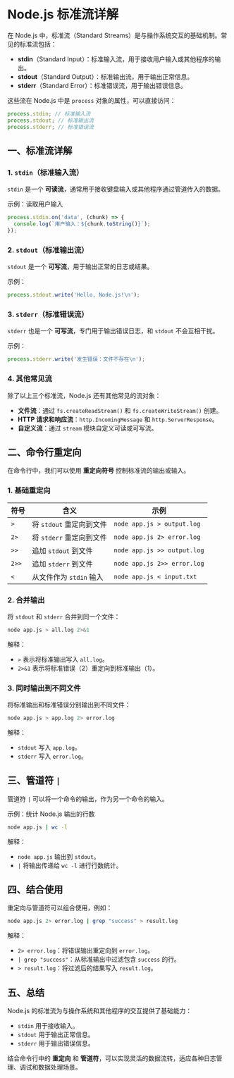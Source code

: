 # Node.js 标准流详解

在 Node.js 中，标准流（Standard Streams）是与操作系统交互的基础机制。常见的标准流包括：

- **stdin**（Standard Input）：标准输入流，用于接收用户输入或其他程序的输出。
- **stdout**（Standard Output）：标准输出流，用于输出正常信息。
- **stderr**（Standard Error）：标准错误流，用于输出错误信息。

这些流在 Node.js 中是 `process` 对象的属性，可以直接访问：

```js
process.stdin; // 标准输入流
process.stdout; // 标准输出流
process.stderr; // 标准错误流
```

## 一、标准流详解

### 1. `stdin`（标准输入流）

`stdin` 是一个 **可读流**，通常用于接收键盘输入或其他程序通过管道传入的数据。

示例：读取用户输入

```js
process.stdin.on('data', (chunk) => {
  console.log(`用户输入：${chunk.toString()}`);
});
```

### 2. `stdout`（标准输出流）

`stdout` 是一个 **可写流**，用于输出正常的日志或结果。

示例：

```js
process.stdout.write('Hello, Node.js!\n');
```

### 3. `stderr`（标准错误流）

`stderr` 也是一个 **可写流**，专门用于输出错误日志，和 `stdout` 不会互相干扰。

示例：

```js
process.stderr.write('发生错误：文件不存在\n');
```

### 4. 其他常见流

除了以上三个标准流，Node.js 还有其他常见的流对象：

- **文件流**：通过 `fs.createReadStream()` 和 `fs.createWriteStream()` 创建。
- **HTTP 请求和响应流**：`http.IncomingMessage` 和 `http.ServerResponse`。
- **自定义流**：通过 `stream` 模块自定义可读或可写流。

## 二、命令行重定向

在命令行中，我们可以使用 **重定向符号** 控制标准流的输出或输入。

### 1. 基础重定向

| 符号  | 含义                     | 示例                        |
| ----- | ------------------------ | --------------------------- |
| `>`   | 将 `stdout` 重定向到文件 | `node app.js > output.log`  |
| `2>`  | 将 `stderr` 重定向到文件 | `node app.js 2> error.log`  |
| `>>`  | 追加 `stdout` 到文件     | `node app.js >> output.log` |
| `2>>` | 追加 `stderr` 到文件     | `node app.js 2>> error.log` |
| `<`   | 从文件作为 `stdin` 输入  | `node app.js < input.txt`   |

### 2. 合并输出

将 `stdout` 和 `stderr` 合并到同一个文件：

```bash
node app.js > all.log 2>&1
```

解释：

- `>` 表示将标准输出写入 `all.log`。
- `2>&1` 表示将标准错误（2）重定向到标准输出（1）。

### 3. 同时输出到不同文件

将标准输出和标准错误分别输出到不同文件：

```bash
node app.js > app.log 2> error.log
```

解释：

- `stdout` 写入 `app.log`。
- `stderr` 写入 `error.log`。

## 三、管道符 `|`

管道符 `|` 可以将一个命令的输出，作为另一个命令的输入。

示例：统计 Node.js 输出的行数

```bash
node app.js | wc -l
```

解释：

- `node app.js` 输出到 `stdout`。
- `|` 将输出传递给 `wc -l` 进行行数统计。

## 四、结合使用

重定向与管道符可以组合使用，例如：

```bash
node app.js 2> error.log | grep "success" > result.log
```

解释：

- `2> error.log`：将错误输出重定向到 `error.log`。
- `| grep "success"`：从标准输出中过滤包含 `success` 的行。
- `> result.log`：将过滤后的结果写入 `result.log`。

## 五、总结

Node.js 的标准流为与操作系统和其他程序的交互提供了基础能力：

- `stdin` 用于接收输入。
- `stdout` 用于输出正常信息。
- `stderr` 用于输出错误信息。

结合命令行中的 **重定向** 和 **管道符**，可以实现灵活的数据流转，适应各种日志管理、调试和数据处理场景。
